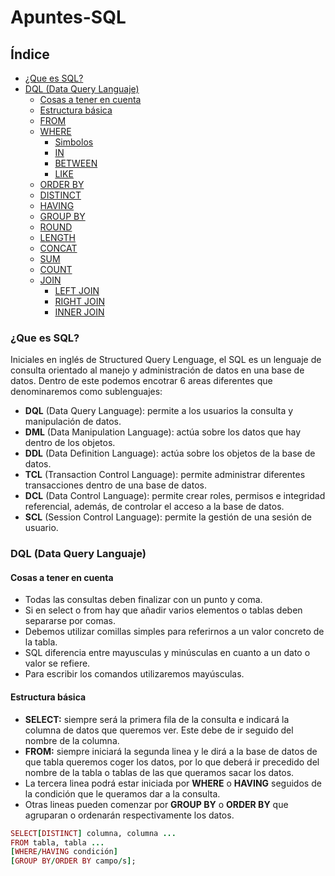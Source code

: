 # Apuntes-SQL
## Índice
* [¿Que es SQL?](#que-es-sql)
* [DQL (Data Query Languaje)](#DQL-(Data-Query-Languaje))
  * [Cosas a tener en cuenta](#Cosas-a-tener-en-cuenta)
  * [Estructura básica](#Estructura-básica)
  * [FROM](#from)
  * [WHERE](#where)
    * [Simbolos](#simbolos)
    * [IN](#in)
    * [BETWEEN](#between)
    * [LIKE](#like)
  * [ORDER BY](#order-by)
  * [DISTINCT](#distinct)
  * [HAVING](#having)
  * [GROUP BY](#group-by)
  * [ROUND](#round)
  * [LENGTH](#length)
  * [CONCAT](#concat)
  * [SUM](#sum)
  * [COUNT](#count)
  * [JOIN](#join)
    * [LEFT JOIN](#left-join)
    * [RIGHT JOIN](#right-join)
    * [INNER JOIN](#INNER-JOIN)
    
 ### ¿Que es SQL?
 Iniciales en inglés de Structured Query Lenguage, el SQL es un lenguaje de consulta orientado al manejo y administración de datos en una base de datos.
 Dentro de este podemos encotrar 6 areas diferentes que denominaremos como sublenguajes:
* **DQL** (Data Query Language): permite a los usuarios la consulta y manipulación de datos.
* **DML** (Data Manipulation Language): actúa sobre los datos que hay dentro de los objetos.
* **DDL** (Data Definition Language): actúa sobre los objetos de la base de datos.
* **TCL** (Transaction Control Language): permite administrar diferentes transacciones dentro de una base de datos.
* **DCL** (Data Control Language): permite crear roles, permisos e integridad referencial, además, de controlar el acceso a la base de datos.
* **SCL** (Session Control Language): permite la gestión de una sesión de usuario.

### DQL (Data Query Languaje)

#### Cosas a tener en cuenta
 * Todas las consultas deben finalizar con un punto y coma.
 * Si en select o from hay que añadir varios elementos o tablas deben separarse por comas.
 * Debemos utilizar comillas simples para referirnos a un valor concreto de la tabla.
 * SQL diferencia entre mayusculas y minúsculas en cuanto a un dato o valor se refiere.
 * Para escribir los comandos utilizaremos mayúsculas.
 
#### Estructura básica
 * **SELECT:** siempre será la primera fila de la consulta e indicará la columna de datos que queremos ver. Este debe de ir seguido del nombre de la columna.
 * **FROM:** siempre iniciará la segunda linea y le  dirá a la base de datos de que tabla queremos coger los datos, por lo que deberá ir precedido del nombre de la tabla o tablas de las que queramos sacar los datos.
 * La tercera linea podrá estar iniciada por **WHERE** o **HAVING** seguidos de la condición que le queramos dar a la consulta.
 * Otras lineas pueden comenzar por **GROUP BY** o **ORDER BY** que agruparan o ordenarán respectivamente los datos.
 
  ```ruby
  SELECT[DISTINCT] columna, columna ...
  FROM tabla, tabla ...
  [WHERE/HAVING condición]
  [GROUP BY/ORDER BY campo/s];
  ```
